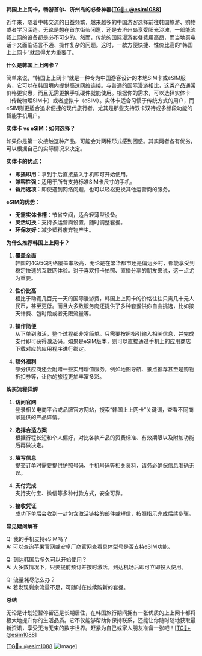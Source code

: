 **韩国上上网卡，畅游首尔、济州岛的必备神器[[TG💪+ @esim1088](https://t.me/s/esim1088)]**

近年来，随着中韩交流的日益频繁，越来越多的中国游客选择前往韩国旅游、购物或者学习深造。无论是想在首尔街头闲逛，还是去济州岛享受阳光沙滩，一部能流畅上网的设备都是必不可少的。然而，传统的国际漫游套餐费用高昂，而当地买电话卡又面临语言不通、操作复杂的问题。这时，一款方便快捷、性价比高的“韩国上上网卡”就显得尤为重要了。

**什么是韩国上上网卡？**

简单来说，“韩国上上网卡”就是一种专为中国游客设计的本地SIM卡或eSIM服务，它可以在韩国境内提供高速网络连接。与普通的国际漫游相比，这类产品通常价格更实惠，而且无需更换手机硬件就能使用。根据你的需求，可以选择实体卡（传统物理SIM卡）或者虚拟卡（eSIM）。实体卡适合习惯于传统方式的用户，而eSIM则更适合追求便捷的现代旅行者，尤其是那些支持双卡双待或多频段功能的智能手机用户。

**实体卡 vs eSIM：如何选择？**

如果你是第一次接触这种产品，可能会对两种形式感到困惑。其实两者各有优劣，可以根据自己的实际情况来决定。

**实体卡的优点：**
- **即插即用**：拿到手后直接插入手机即可开始使用。
- **兼容性强**：适用于所有支持标准SIM卡尺寸的手机。
- **备用选项**：即使遇到网络问题，也可以轻松更换其他运营商的服务。

**eSIM的优势：**
- **无需实体卡槽**：节省空间，适合轻薄型设备。
- **灵活切换**：支持多运营商设置，随时调整套餐。
- **环保友好**：减少塑料废弃物产生。

**为什么推荐韩国上上网卡？**

1. **覆盖全面**  
韩国的4G/5G网络覆盖率极高，无论是在繁华都市还是偏远乡村，都能享受到稳定快速的互联网体验。对于喜欢打卡拍照、直播分享的朋友来说，这一点尤为重要。

2. **性价比高**  
相比于动辄几百元一天的国际漫游费，韩国上上网卡的价格往往只需几十元人民币，甚至更低。而且大多数服务商还提供了多种套餐供你自由挑选，比如按天计费、包时段或者无限流量等。

3. **操作简便**  
从下单到激活，整个过程都非常简单。只需要按照指引输入相关信息，并完成支付即可获得激活码。如果是eSIM版本，则可以直接通过手机上的应用商店下载对应的应用程序进行绑定。

4. **额外福利**  
部分供应商还会附赠一些实用增值服务，例如地图导航、景点推荐甚至是购物折扣券等，让你的旅程更加丰富多彩。

**购买流程详解**

1. **访问官网**  
登录相关电商平台或品牌官方网站，搜索“韩国上上网卡”关键词，查看不同商家提供的产品详情。

2. **选择合适方案**  
根据行程长短和个人偏好，对比各款产品的资费标准、有效期限以及附加功能后再做决定。

3. **填写信息**  
提交订单时需要提供护照号码、手机号码等相关资料，请务必确保信息准确无误。

4. **支付完成**  
支持支付宝、微信等多种付款方式，安全可靠。

5. **接收凭证**  
成功下单后会收到一封包含激活链接的邮件或短信，按照指示完成后续步骤。

**常见疑问解答**

Q: 我的手机支持eSIM吗？  
A: 可以查询苹果官网或安卓厂商官网查看具体型号是否支持eSIM功能。

Q: 到达韩国后多久可以开始使用？  
A: 大多数情况下，只要提前预订并按时激活，到达机场后即可立即投入使用。

Q: 流量耗尽怎么办？  
A: 若发现剩余流量不足，可随时在线续购新的套餐。

**总结**

无论是计划短暂停留还是长期居住，在韩国旅行期间拥有一张优质的上上网卡都将极大地提升你的生活品质。它不仅能够帮助你保持联系，还能让你随时随地获取最新资讯，享受无拘无束的数字世界。赶紧为自己或家人朋友准备一张吧！[[TG💪+ @esim1088](https://t.me/s/esim1088)]

[[TG💪+ @esim1088](https://t.me/s/esim1088) ![Image](https://i.postimg.cc/4NQfJmqS/Snipaste-2025-05-13-00-14-12.png)]